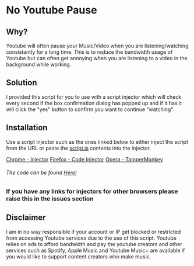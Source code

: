 # No Youtube Pause

## Why?
Youtube will often pause your Music/Video when you are listening/watching consistantly for a long time. This is to reduce the bandwidth usage of Youtube but can often get annoying when you are listening to a video in the background while working.

## Solution
I provided this script for you to use with a script injector which will check every second if the box confirmation dialog has popped up and if it has it will click the "yes" button to confirm you want to continue "watching".

## Installation
Use a script injector such as the ones linked below to either inject the script from the URL or paste the [script.js](https://raw.githubusercontent.com/BritishDev-Dev/no-yt-pause/master/script.js) contents into the injector.

[Chrome - Injector](https://chrome.google.com/webstore/detail/injector/bfdonckegflhbiamlmidciapolfccmmb?hl=en)
[Firefox - Code Injector](https://addons.mozilla.org/en-GB/firefox/addon/codeinjector/)
[Opera - TamperMonkey](https://addons.opera.com/en/extensions/details/tampermonkey-beta/)

###### The code can be found [Here!](https://raw.githubusercontent.com/BritishDev-Dev/no-yt-pause/master/script.js)


### If you have any links for injectors for other browsers please raise this in the issues section

## Disclaimer
I am in no way responsible if your account or IP get blocked or restricted from accessing Youtube services due to the use of this script. Youtube relies on ads to afford bandwidth and pay the youtube creators and other services such as Spotify, Apple Music and Youtube Music+ are available if you would like to support content creators who make music.
